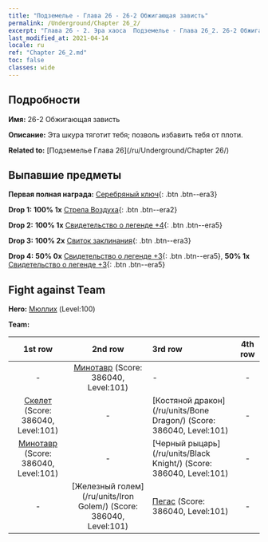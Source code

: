 ```yaml
---
title: "Подземелье - Глава 26 - 26-2 Обжигающая зависть"
permalink: /Underground/Chapter 26_2/
excerpt: "Глава 26 - 2. Эра хаоса  Подземелье - Глава 26_2. 26-2 Обжигающая зависть"
last_modified_at: 2021-04-14
locale: ru
ref: "Chapter 26_2.md"
toc: false
classes: wide
---
```


## Подробности

 **Имя:** 26-2 Обжигающая зависть

 **Описание:** Эта шкура тяготит тебя; позволь избавить тебя от плоти.

 **Related to:** [Подземелье Глава 26](/ru/Underground/Chapter 26/)

## Выпавшие предметы

 **Первая полная награда:** [Серебряный ключ](/ru/Items/con_693/){: .btn .btn--era3}

 **Drop 1:** **100% 1x** [Стрела Воздуха](/ru/Items/her_449/){: .btn .btn--era2}

 **Drop 2:** **100% 1x** [Свидетельство о легенде +4](/ru/Items/mat_95/){: .btn .btn--era5}

 **Drop 3:** **100% 2x** [Свиток заклинания](/ru/Items/con_694/){: .btn .btn--era3}

 **Drop 4:** **50% 0x** [Свидетельство о легенде +3](/ru/Items/mat_88/){: .btn .btn--era5}, **50% 1x** [Свидетельство о легенде +3](/ru/Items/mat_88/){: .btn .btn--era5}


## Fight against Team
 **Hero:** [Мюллих](/ru/heroes/Mullich/) (Level:100)

 **Team:**


  | 1st row | 2nd row | 3rd row | 4th row |
  |:----:|:----:|:----|:----:|
  | - | [Минотавр](/ru/units/Minotaur/) (Score: 386040, Level:101)  | - | - |
  | [Скелет](/ru/units/Skeleton/) (Score: 386040, Level:101)  | - | [Костяной дракон](/ru/units/Bone Dragon/) (Score: 386040, Level:101)  | - |
  | [Минотавр](/ru/units/Minotaur/) (Score: 386040, Level:101)  | - | [Черный рыцарь](/ru/units/Black Knight/) (Score: 386040, Level:101)  | - |
  | - | [Железный голем](/ru/units/Iron Golem/) (Score: 386040, Level:101)  | [Пегас](/ru/units/Pegasus/) (Score: 386040, Level:101)  | - |



